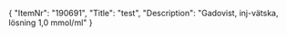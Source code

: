 {
  "ItemNr": "190691",
  "Title": "test",
  "Description": "Gadovist, inj-vätska, lösning 1,0 mmol/ml"
}